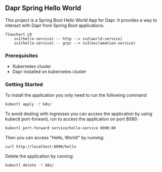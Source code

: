 ## Dapr Spring Hello World

This project is a Spring Boot Hello World App for Dapr. It provides a way to interact with Dapr from Spring Boot applications.

```mermaid
flowchart LR
    sv1(hello-service) -- http --> sv2(world-service)
    sv1(hello-service) -- grpc --> sv3(exclamation-service)
```

### Prerequisites

- Kubernetes cluster
- Dapr installed on kubernetes cluster
 
### Getting Started

To install the application you only need to run the following command

```bash
kubectl apply -f k8s/
```

To avoid dealing with Ingresses you can access the application by using kubectl port-forward, run to access the application on port 8080:

```bash
kubectl port-forward service/hello-service 8090:80
```

Then you can access "Hello, World!" by running:

```bash
curl http://localhost:8090/hello
```

Delete the application by running:

```bash
kubectl delete -f k8s/
```


